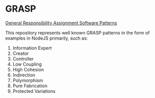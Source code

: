 # GRASP
[General Responsibility Assignment Software Patterns](https://ru.wikipedia.org/wiki/GRASP)

This repository represents well known GRASP patterns in the form of examples in NodeJS primarily, such as:

1. Information Expert
2. Creator
3. Controller
4. Low Coupling
5. High Cohesion
6. Indirection
7. Polymorphism
8. Pure Fabrication
9. Protected Variations
